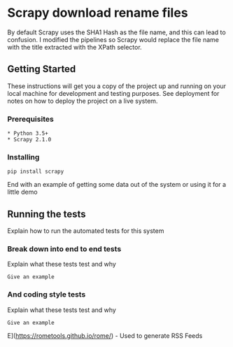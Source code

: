 # Scrapy download rename files

By default Scrapy uses the SHA1 Hash as the file name, and this can lead to confusion. I modified the pipelines so Scrapy would replace the file name with the title extracted with the XPath selector.

## Getting Started

These instructions will get you a copy of the project up and running on your local machine for development and testing purposes. See deployment for notes on how to deploy the project on a live system.

### Prerequisites

```
* Python 3.5+
* Scrapy 2.1.0
```

### Installing
```
pip install scrapy
```

End with an example of getting some data out of the system or using it for a little demo

## Running the tests

Explain how to run the automated tests for this system

### Break down into end to end tests

Explain what these tests test and why

```
Give an example
```

### And coding style tests

Explain what these tests test and why

```
Give an example
```

E](https://rometools.github.io/rome/) - Used to generate RSS Feeds
